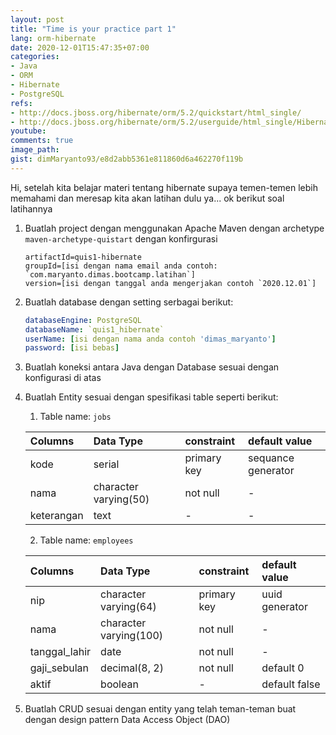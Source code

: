 ```yaml
---
layout: post
title: "Time is your practice part 1"
lang: orm-hibernate
date: 2020-12-01T15:47:35+07:00
categories:
- Java
- ORM
- Hibernate
- PostgreSQL
refs: 
- http://docs.jboss.org/hibernate/orm/5.2/quickstart/html_single/
- http://docs.jboss.org/hibernate/orm/5.2/userguide/html_single/Hibernate_User_Guide.html
youtube: 
comments: true
image_path: 
gist: dimMaryanto93/e8d2abb5361e811860d6a462270f119b
---
```


Hi, setelah kita belajar materi tentang hibernate supaya temen-temen lebih memahami dan meresap kita akan latihan dulu ya... ok berikut soal latihannya

1. Buatlah project dengan menggunakan Apache Maven dengan archetype `maven-archetype-quistart` dengan konfirgurasi 
    ```properties
    artifactId=quis1-hibernate
    groupId=[isi dengan nama email anda contoh: `com.maryanto.dimas.bootcamp.latihan`]
    version=[isi dengan tanggal anda mengerjakan contoh `2020.12.01`]
    ```

2. Buatlah database dengan setting serbagai berikut:
    ```yaml
    databaseEngine: PostgreSQL
    databaseName: `quis1_hibernate`
    userName: [isi dengan nama anda contoh 'dimas_maryanto']
    password: [isi bebas]
    ```

3. Buatlah koneksi antara Java dengan Database sesuai dengan konfigurasi di atas

4. Buatlah Entity sesuai dengan spesifikasi table seperti berikut:
    1. Table name: `jobs`

    | Columns       | Data Type             | constraint    | default value         |
    | :---          | :---                  | :---          | :---                  |
    | kode          | serial                | primary key   | sequance generator    |
    | nama          | character varying(50) | not null      | -                     |
    | keterangan    | text                  | -             | -                     |

    2. Table name: `employees`

    | Columns       | Data Type             | constraint    | default value         |
    | :---          | :---                  | :---          | :---                  |
    | nip           | character varying(64) | primary key   | uuid generator        |
    | nama          | character varying(100)| not null      | -                     |
    | tanggal_lahir | date                  | not null      | -                     |
    | gaji_sebulan  | decimal(8, 2)         | not null      | default 0             |
    | aktif         | boolean               | -             | default false         |

5. Buatlah CRUD sesuai dengan entity yang telah teman-teman buat dengan design pattern Data Access Object (DAO)